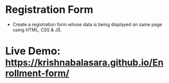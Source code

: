 # <span style="font-size: 32px; font-weight: bold;">Registration Form</span>

- Create a registration form whose data is being displayed on same page using HTML, CSS & JS.

# <span style="font-size: 32px; font-weight: bold;">Live Demo: </span> https://krishnabalasara.github.io/Enrollment-form/

